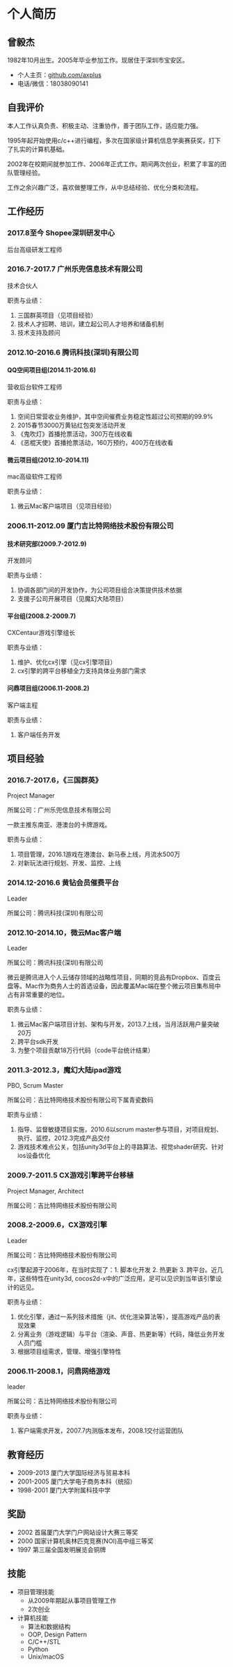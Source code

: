 # 个人简历

## 曾毅杰

1982年10月出生。2005年毕业参加工作。现居住于深圳市宝安区。

* 个人主页：[github.com/axplus](http://%E4%B8%AA%E4%BA%BA%E4%B8%BB%E9%A1%B5%EF%BC%9Agithub.com/axplus)
* 电话/微信：18038090141

## 自我评价

本人工作认真负责、积极主动、注重协作，善于团队工作，适应能力强。

1995年起开始使用c/c++进行编程，多次在国家级计算机信息学奥赛获奖，打下了扎实的计算机基础。

2002年在校期间就参加工作、2006年正式工作。期间两次创业，积累了丰富的团队管理经验。

工作之余兴趣广泛，喜欢做整理工作，从中总结经验、优化分类和流程。

## 工作经历

### 2017.8至今 Shopee深圳研发中心

后台高级研发工程师


### 2016.7-2017.7 广州乐兜信息技术有限公司

技术合伙人

职责与业绩：

1. 三国群英项目（见项目经验）
2. 技术人才招聘、培训，建立起公司人才培养和储备机制
3. 技术支持及顾问

### 2012.10-2016.6 腾讯科技(深圳)有限公司

#### QQ空间项目组(2014.11-2016.6)

营收后台软件工程师

职责与业绩：

1. 空间日常营收业务维护，其中空间催费业务稳定性超过公司预期的99.9%
2. 2015春节3000万黄钻红包突发活动开发
3. 《鬼吹灯》首播抢票活动，300万在线收看
4. 《恶棍天使》首播抢票活动，160万预约，400万在线收看

#### 微云项目组(2012.10-2014.11)

mac高级软件工程师

职责与业绩：

1. 微云Mac客户端项目（见项目经验）

### 2006.11-2012.09 厦门吉比特网络技术股份有限公司

#### 技术研究部(2009.7-2012.9)

开发顾问

职责与业绩：

1. 协调各部门间的开发协作，为公司项目组合决策提供技术依据
2. 支援子公司开展项目（见魔幻大陆项目）

#### 平台组(2008.2-2009.7)

CXCentaur游戏引擎组长

职责与业绩：

1. 维护、优化cx引擎（见cx引擎项目）
2. cx引擎的跨平台移植全力支持具体业务部门需求

#### 问鼎项目组(2006.11-2008.2)

客户端主程

职责与业绩：

1. 客户端任务开发

## 项目经验

### 2016.7-2017.6，《三国群英》

Project Manager

所属公司：广州乐兜信息技术有限公司

一款主推东南亚、港澳台的卡牌游戏。

职责与业绩：

1. 项目管理，2016.1游戏在港澳台、新马泰上线，月流水500万
2. 对新玩法进行规划、开发、监控、上线

### 2014.12-2016.6 黄钻会员催费平台

Leader

所属公司：腾讯科技(深圳)有限公司

### 2012.10-2014.10，微云Mac客户端

Leader

所属公司：腾讯科技(深圳)有限公司

微云是腾讯进入个人云储存领域的战略性项目，同期的竞品有Dropbox、百度云盘等。Mac作为商务人士的首选设备，因此覆盖Mac端在整个微云项目集布局中占有非常重要的地位。

职责与业绩：

1. 微云Mac客户端项目计划、架构与开发，2013.7上线，当月活跃用户量突破20万
2. 跨平台sdk开发
3. 为整个项目贡献18万行代码（code平台统计结果）

### 2011.3-2012.3，魔幻大陆ipad游戏

PBO, Scrum Master

所属公司：吉比特网络技术股份有限公司下属青瓷数码

职责与业绩：

1. 指导、监督敏捷项目实施，2010.6以scrum master参与项目，对项目规划、执行、监控，2012.3完成产品交付
2. 游戏技术难点公关，包括unity3d平台上的寻路算法、视觉shader研究、针对ios设备优化

### 2009.7-2011.5 CX游戏引擎跨平台移植

Project Manager, Architect

所属公司：吉比特网络技术股份有限公司

### 2008.2-2009.6，CX游戏引擎

Leader

所属公司：吉比特网络技术股份有限公司

cx引擎起源于2006年，在当时实现了：1. 脚本化开发 2. 热更新 3. 跨平台。近几年，这些特性在unity3d, cocos2d-x中的广泛应用，足可以见识到当年该引擎设计的远见。

职责与业绩：

1. 优化引擎，通过一系列技术措施（jit、优化渲染算法等），提高游戏产品的表现效果
2. 分离业务（游戏逻辑）与平台（渲染、声音、热更新等）代码，降低业务开发人员门槛
3. 根据项目组需求，管理、增强引擎特性

### 2006.11-2008.1，问鼎网络游戏

leader

所属公司：吉比特网络技术股份有限公司

职责与业绩：

1. 客户端需求开发，2007.7内测版本发布，2008.1交付运营团队

## 教育经历

* 2009-2013 厦门大学国际经济与贸易本科
* 2001-2005 厦门大学电子商务本科（统招）
* 1998-2001 厦门大学附属科技中学

## 奖励

* 2002 首届厦门大学门户网站设计大赛三等奖
* 2000 国家计算机奥林匹克竞赛(NOI)高中组三等奖
* 1997 第三届全国发明展览会铜牌

## 技能

* 项目管理技能
  * 从2009年期起从事项目管理工作
  * 2次创业
* 计算机技能
  * 算法和数据结构
  * OOP, Design Pattern
  * C/C++/STL
  * Python
  * Unix/macOS

